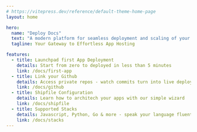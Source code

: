 ```yaml
---
# https://vitepress.dev/reference/default-theme-home-page
layout: home

hero:
  name: "Deploy Docs"
  text: "A modern platform for seamless deployment and scaling of your applications"
  tagline: Your Gateway to Effortless App Hosting

features:
  - title: Launchpad first App Deployment
    details: Start from zero to deployed in less than 5 minutes
    link: /docs/first-app
  - title: Link your Github
    details: Access private repos - watch commits turn into live deployments
    link: /docs/github
  - title: Shipfile Configuration
    details: Learn how to architech your apps with our simple wizard
    link: /docs/shipfile
  - title: Supported Stacks
    details: Javascript, Python, Go & more - speak your language fluently
    link: /docs/stacks
---
```

